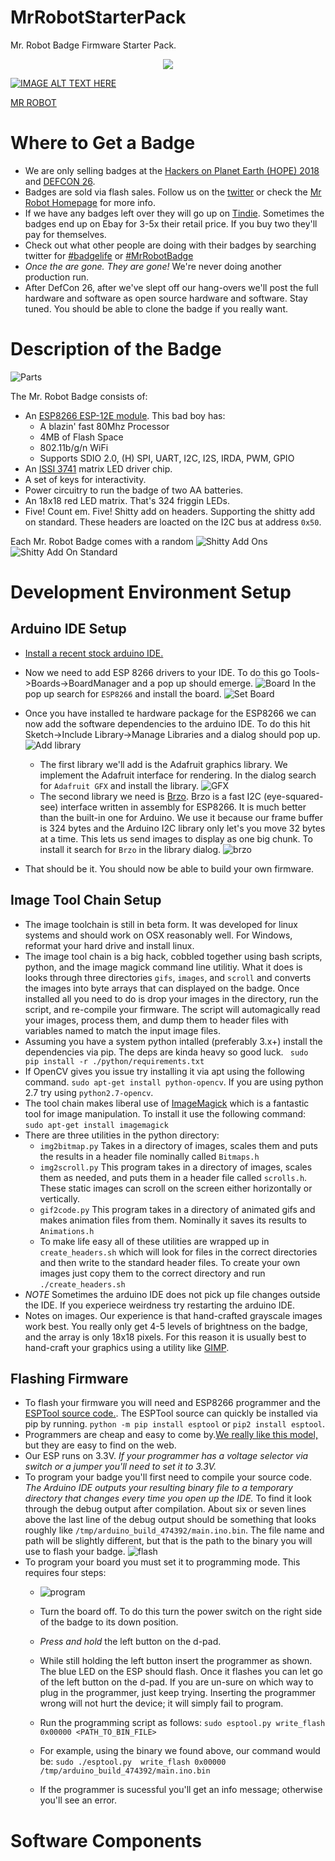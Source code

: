 # MrRobotStarterPack
Mr. Robot Badge Firmware Starter Pack.
<p align="center">
  <img src="http://www.mrrobotbadge.tv/mask.png"></img>
</p>


[![IMAGE ALT TEXT HERE](https://img.youtube.com/vi/n7f6MXEIfko/0.jpg)](https://www.youtube.com/watch?v=n7f6MXEIfko)



[MR ROBOT](./img/mask.png)
# Where to Get a Badge
* We are only selling badges at the [Hackers on Planet Earth (HOPE) 2018](https://hope.net/) and [DEFCON 26](https://www.defcon.org/).
* Badges are sold via flash sales. Follow us on the [twitter](https://twitter.com/MrRobotBadge) or check the [Mr Robot Homepage](http://www.mrrobotbadge.tv/) for more info.
* If we have any badges left over they will go up on [Tindie](https://www.tindie.com/). Sometimes the badges end up on Ebay for 3-5x their retail price. If you buy two they'll pay for themselves.
* Check out what other people are doing with their badges by searching twitter for [#badgelife](https://twitter.com/search?q=%23badgelife&src=typd) or [#MrRobotBadge](https://twitter.com/hashtag/MrRobotBadge?src=hash)
* *Once the are gone. They are gone!* We're never doing another production run.
* After DefCon 26, after we've slept off our hang-overs we'll post the full hardware and software as open source hardware and software. Stay tuned. You should be able to clone the badge if you really want.


# Description of the Badge
![Parts](./img/parts.png)

The Mr. Robot Badge consists of:
* An [ESP8266 ESP-12E module](https://media.digikey.com/pdf/Data%20Sheets/Adafruit%20PDFs/ESP-12S_UM%20_Rev1.0_8-1-16.pdf). This bad boy has:
   * A blazin' fast 80Mhz Processor
   * 4MB of Flash Space
   * 802.11b/g/n WiFi
   * Supports SDIO 2.0, (H) SPI, UART, I2C, I2S, IRDA, PWM, GPIO
* An [ISSI 3741](http://www.issi.com/WW/pdf/IS31FL3741.pdf) matrix LED driver chip.
* A set of keys for interactivity.
* Power circuitry to run the badge of two AA batteries.
* An 18x18 red LED matrix. That's 324 friggin LEDs.
* Five! Count em. Five! Shitty add on headers. Supporting the shitty add on standard. These headers are loacted on the I2C bus at address `0x50`.

Each Mr. Robot Badge comes with a random
![Shitty Add Ons](./img/sao.jpg)
![Shitty Add On Standard](./img/sao-standard.jpg)


# Development Environment Setup
## Arduino IDE Setup
* [Install a recent stock arduino IDE.](https://www.arduino.cc/en/Main/Software)
* Now we need to add ESP 8266 drivers to your IDE. To do this go Tools->Boards->BoardManager and a pop up should emerge.
  ![Board](./img/boards.png)
  In the pop up search for `ESP8266` and install the board.
  ![Set Board](./img/set_board.png)

* Once you have installed te hardware package for the ESP8266 we can now add the software dependencies to the arduino IDE. To do this hit Sketch->Include Library->Manage Libraries and a dialog should pop up.
  ![Add library](./img/addlib.png)
  * The first library we'll add is the Adafruit graphics library. We implement the Adafruit interface for rendering. In the dialog search for `Adafruit GFX` and install the library.
  ![GFX](./img/gfx.png)
  * The second library we need is [Brzo](https://github.com/pasko-zh/brzo_i2c). Brzo is a fast I2C (eye-squared-see) interface written in assembly for ESP8266. It is much better than the built-in one for Arduino. We use it because our frame buffer is 324 bytes and the Arduino I2C library only let's you move 32 bytes at a time. This lets us send images to display as one big chunk. To install it search for `Brzo` in the library dialog.
  ![brzo](./img/brzo.png)
* That should be it. You should now be able to build your own firmware.
## Image Tool Chain Setup
* The image toolchain is still in beta form. It was developed for linux systems and should work on OSX reasonably well. For Windows, reformat your hard drive and install linux.
* The image tool chain is a big hack, cobbled together using bash scripts, python, and the image magick command line utilitiy. What it does is looks through three directories `gifs`, `images`, and `scroll` and converts the images into byte arrays that can displayed on the badge. Once installed all you need to do is drop your images in the directory, run the script, and re-compile your firmware. The script will automagically read your images, process them, and dump them to header files with variables named to match the input image files.
* Assuming you have a system python intalled (preferably 3.x+) install the dependencies via pip. The deps are kinda heavy so good luck.
  ` sudo pip install -r ./python/requirements.txt`
* If OpenCV gives you issue try installing it via apt using the following command. `sudo apt-get install python-opencv`. If you are using python 2.7 try using `python2.7-opencv`.
* The tool chain makes liberal use of [ImageMagick](https://www.imagemagick.org/script/index.php) which is a fantastic tool for image manipulation. To install it use the following command: `sudo apt-get install imagemagick`
* There are three utilities in the python directory:
  * `img2bitmap.py` Takes in a directory of images, scales them and puts the results in a header file nominally called `Bitmaps.h`
  * `img2scroll.py` This program takes in a directory of images, scales them as needed, and puts them in a header file called `scrolls.h`. These static images can scroll on the screen either horizontally or vertically.
  * `gif2code.py` This program takes in a directory of animated gifs and makes animation files from them. Nominally it saves its results to `Animations.h`
  * To make life easy all of these utilities are wrapped up in `create_headers.sh` which will look for files in the correct directories and then write to the standard header files. To create your own images just copy them to the correct directory and run `./create_headers.sh`
* *NOTE* Sometimes the arduino IDE does not pick up file changes outside the IDE. If you experiece weirdness try restarting the arduino IDE.
* Notes on images. Our experience is that hand-crafted grayscale images work best. You really only get 4-5 levels of brightness on the badge, and the array is only 18x18 pixels. For this reason it is usually best to hand-craft your graphics using a utility like [GIMP](https://www.gimp.org/).


## Flashing Firmware
* To flash your firmware you will need and ESP8266 programmer and the [ESPTool source code.](https://github.com/espressif/esptool). The ESPTool source can quickly be installed via pip by running. `python -m pip install esptool` or `pip2 install esptool`.
* Programmers are cheap and easy to come by.[We really like this model,](https://www.amazon.com/Qunqi-FT232RL-Serial-Adapter-Arduino/dp/B014Y1IMNM/ref=sr_1_3?s=electronics&ie=UTF8&qid=1532817837&sr=1-3&keywords=esp8266+programmer&dpID=51APtQLO3hL&preST=_SY300_QL70_&dpSrc=srch) but they are easy to find on the web.
* Our ESP runs on 3.3V. *If your programmer has a voltage selector via switch or a jumper you'll need to set it to 3.3V.*
* To program your badge you'll first need to compile your source code. _The Arduino IDE outputs your resulting binary file to a temporary directory that changes every time you open up the IDE._ To find it look through the debug output after compilation. About six or seven lines above the last line of the debug output should be something that looks roughly like `/tmp/arduino_build_474392/main.ino.bin`. The file name and path will be slightly different, but that is the path to the binary you will use to flash your badge.
![flash](./img/binfile.png)
* To program your board you must set it to programming mode. This requires four steps:
  * ![program](./img/howto.png)
  * Turn the board off. To do this turn the power switch on the right side of the badge to its down position.
  * *Press and hold* the left button on the d-pad.
  * While still holding the left button insert the programmer as shown. The blue LED on the ESP should flash. Once it flashes you can let go of the left button on the d-pad. If you are un-sure on which way to plug in the programmer, just keep trying. Inserting the programmer wrong will not hurt the device; it will simply fail to program.
  * Run the programming script as follows:
  `sudo esptool.py write_flash 0x00000 <PATH_TO_BIN_FILE>`

  * For example, using the binary we found above, our command would be:
  `sudo ./esptool.py  write_flash 0x00000 /tmp/arduino_build_474392/main.ino.bin`

  * If the programmer is sucessful you'll get an info message; otherwise you'll see an error.

# Software Components

